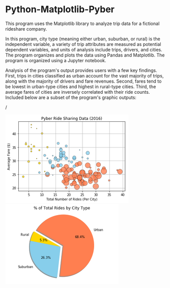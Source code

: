# Python-Matplotlib-Pyber
This program uses the Matplotlib library to analyze trip data for a fictional rideshare company.

In this program, city type (meaning either urban, suburban, or rural) is the independent variable, a variety of trip attributes are measured as potential dependent variables, and units of analysis include trips, drivers, and cities. The program organizes and plots the data using Pandas and Matplotlib. The program is organized using a Jupyter notebook.

Analysis of the program's output provides users with a few key findings. First, trips in cities classified as urban account for the vast majority of trips, along with the majority of drivers and fare revenues. Second, fares tend to be lowest in urban-type cities and highest in rural-type cities. Third, the average fares of cities are inversely correlated with their ride counts. Included below are a subset of the program's graphic outputs:

/

![Image of Scatter Plot Code](images/Pyber_Scatter_Plot.png)![Image of Pie Chart Code](images/Pyber_Pie_Chart.png)